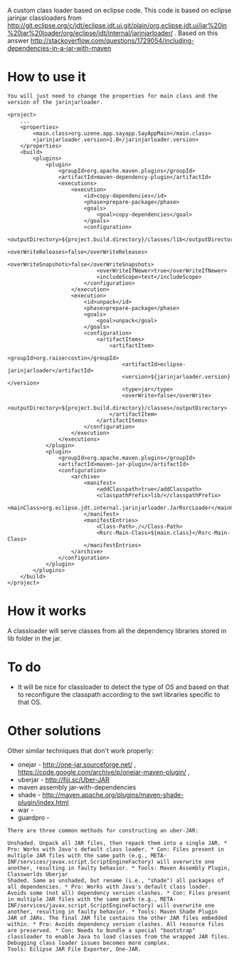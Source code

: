 A custom class loader based on eclipse code.
This code is based on eclipse jarinjar classloaders from http://git.eclipse.org/c/jdt/eclipse.jdt.ui.git/plain/org.eclipse.jdt.ui/jar%20in%20jar%20loader/org/eclipse/jdt/internal/jarinjarloader/ .
Based on this answer http://stackoverflow.com/questions/1729054/including-dependencies-in-a-jar-with-maven

# How to use it
	You will just need to change the properties for main class and the version of the jarinjarloader.
	
	<project>
		...
		<properties>
			<main.class>org.uzene.app.sayapp.SayAppMain</main.class>
			<jarinjarloader.version>1.0</jarinjarloader.version>
		</properties>
		<build>
			<plugins>
				<plugin>
					<groupId>org.apache.maven.plugins</groupId>
					<artifactId>maven-dependency-plugin</artifactId>
					<executions>
						<execution>
							<id>copy-dependencies</id>
							<phase>prepare-package</phase>
							<goals>
								<goal>copy-dependencies</goal>
							</goals>
							<configuration>
								<outputDirectory>${project.build.directory}/classes/lib</outputDirectory>
								<overWriteReleases>false</overWriteReleases>
								<overWriteSnapshots>false</overWriteSnapshots>
								<overWriteIfNewer>true</overWriteIfNewer>
								<includeScope>test</includeScope>
							</configuration>
						</execution>
						<execution>
							<id>unpack</id>
							<phase>prepare-package</phase>
							<goals>
								<goal>unpack</goal>
							</goals>
							<configuration>
								<artifactItems>
									<artifactItem>
										<groupId>org.raisercostin</groupId>
										<artifactId>eclipse-jarinjarloader</artifactId>
										<version>${jarinjarloader.version}</version>
										<type>jar</type>
										<overWrite>false</overWrite>
										<outputDirectory>${project.build.directory}/classes</outputDirectory>
									</artifactItem>
								</artifactItems>
							</configuration>
						</execution>
					</executions>
				</plugin>
				<plugin>
					<groupId>org.apache.maven.plugins</groupId>
					<artifactId>maven-jar-plugin</artifactId>
					<configuration>
						<archive>
							<manifest>
								<addClasspath>true</addClasspath>
								<classpathPrefix>lib/</classpathPrefix>
								<mainClass>org.eclipse.jdt.internal.jarinjarloader.JarRsrcLoader</mainClass>
							</manifest>
							<manifestEntries>
								<Class-Path>./</Class-Path>
								<Rsrc-Main-Class>${main.class}</Rsrc-Main-Class>
							</manifestEntries>
						</archive>
					</configuration>
				</plugin>
			</plugins>
		</build>
	</project>

# How it works
A classloader will serve classes from all the dependency libraries stored in lib folder in the jar.

# To do
- It will be nice for classloader to detect the type of OS and based on that to reconfigure the classpath according to the swt libraries specific to that OS.

# Other solutions
Other similar techniques that don't work properly:
- onejar - http://one-jar.sourceforge.net/ , https://code.google.com/archive/p/onejar-maven-plugin/ , 
- uberjar - http://fiji.sc/Uber-JAR
- maven assembly jar-with-dependencies
- shade - http://maven.apache.org/plugins/maven-shade-plugin/index.html
- war - 
- guardpro - 

```
There are three common methods for constructing an uber-JAR:

Unshaded. Unpack all JAR files, then repack them into a single JAR. * Pro: Works with Java's default class loader. * Con: Files present in multiple JAR files with the same path (e.g., META-INF/services/javax.script.ScriptEngineFactory) will overwrite one another, resulting in faulty behavior. * Tools: Maven Assembly Plugin, Classworlds Uberjar
Shaded. Same as unshaded, but rename (i.e., "shade") all packages of all dependencies. * Pro: Works with Java's default class loader. Avoids some (not all) dependency version clashes. * Con: Files present in multiple JAR files with the same path (e.g., META-INF/services/javax.script.ScriptEngineFactory) will overwrite one another, resulting in faulty behavior. * Tools: Maven Shade Plugin
JAR of JARs. The final JAR file contains the other JAR files embedded within. * Pro: Avoids dependency version clashes. All resource files are preserved. * Con: Needs to bundle a special "bootstrap" classloader to enable Java to load classes from the wrapped JAR files. Debugging class loader issues becomes more complex.
Tools: Eclipse JAR File Exporter, One-JAR.
```
